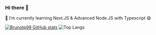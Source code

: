 ### Hi there 👋

<!--
**brunotp99/brunotp99** is a ✨ _special_ ✨ repository because its `README.md` (this file) appears on your GitHub profile.

Here are some ideas to get you started:

- 🔭 I’m currently working on ...
- 🌱 I’m currently learning ...
- 👯 I’m looking to collaborate on ...
- 🤔 I’m looking for help with ...
- 💬 Ask me about ...
- 📫 How to reach me: ...
- 😄 Pronouns: ...
- ⚡ Fun fact: ...
-->

🌱 I’m currently learning Next.JS & Advanced Node.JS with Typescript 😄

[![Brunotp99 GitHub stats](https://github-readme-stats.vercel.app/api?username=brunotp99)](https://github.com/brunotp99/github-readme-stats)
![Top Langs](https://github-readme-stats.vercel.app/api/top-langs/?username=brunotp99&layout=compact)
